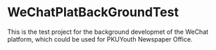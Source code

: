 # WeChatPlatBackGroundTest
This is the test project for the background developmet of the WeChat platform, which could be used for PKUYouth Newspaper Office.

